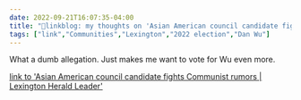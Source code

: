 ```yaml
---
date: 2022-09-21T16:07:35-04:00
title: "🔗linkblog: my thoughts on 'Asian American council candidate fights Communist rumors | Lexington Herald Leader'"
tags: ["link","Communities","Lexington","2022 election","Dan Wu"]
---
```

What a dumb allegation. Just makes me want to vote for Wu even more.
 

[link to 'Asian American council candidate fights Communist rumors | Lexington Herald Leader'](https://www.kentucky.com/news/local/counties/fayette-county/article266107211.html)
